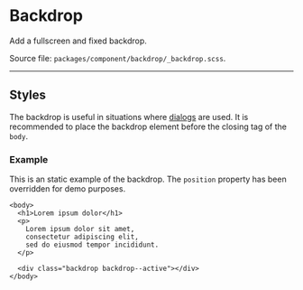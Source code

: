 # Backdrop
Add a fullscreen and fixed backdrop.

Source file: `packages/component/backdrop/_backdrop.scss`.

---

## Styles
The backdrop is useful in situations where [dialogs](/#/component/dialog) are used. It is recommended to place the backdrop element before the closing tag of the `body`.

### Example
This is an static example of the backdrop. The `position` property has been overridden for demo purposes.

```html*example="backdrop"
<body>
  <h1>Lorem ipsum dolor</h1>
  <p>
    Lorem ipsum dolor sit amet, 
    consectetur adipiscing elit, 
    sed do eiusmod tempor incididunt.
  </p>

  <div class="backdrop backdrop--active"></div>
</body>
```
